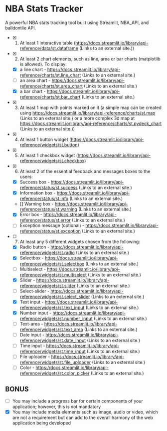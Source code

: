# NBA Stats Tracker

A powerful NBA stats tracking tool built using Streamlit, NBA_API, and balldontlie API.

- [x] 1. At least 1 interactive table (https://docs.streamlit.io/library/api-reference/data/st.dataframe (Links to an external site.))
- [x] 2. At least 2 chart elements,  such as line, area or bar charts (matplotlib is allowed). To display:
  - [x] a line chart - https://docs.streamlit.io/library/api-reference/charts/st.line_chart (Links to an external site.)
  - [ ] an area chart - https://docs.streamlit.io/library/api-reference/charts/st.area_chart (Links to an external site.)
  - [x] a bar chart - https://docs.streamlit.io/library/api-reference/charts/st.bar_chart (Links to an external site.)
- [x] 3. At least 1 map with points marked on it (a simple map can be created using https://docs.streamlit.io/library/api-reference/charts/st.map (Links to an external site.) or a more complex 3d map at https://docs.streamlit.io/library/api-reference/charts/st.pydeck_chart (Links to an external site.))
- [x] 4. At least 1 button widget (https://docs.streamlit.io/library/api-reference/widgets/st.button)
- [x] 5. At least 1 checkbox widget (https://docs.streamlit.io/library/api-reference/widgets/st.checkbox)
- [x] 6. At least 2 of the essential feedback and messages boxes to the users:
  - [X] Success box - https://docs.streamlit.io/library/api-reference/status/st.success (Links to an external site.) 
  - [x] Information box - https://docs.streamlit.io/library/api-reference/status/st.info (Links to an external site.) 
  - [] Warning box - https://docs.streamlit.io/library/api-reference/status/st.warning (Links to an external site.) 
  - [x] Error box - https://docs.streamlit.io/library/api-reference/status/st.error (Links to an external site.) 
  - [ ] Exception message (optional) - https://docs.streamlit.io/library/api-reference/status/st.exception (Links to an external site.) 
- [ ] 7. At least any 5 different widgets chosen from the following:
  - [x] Radio button - https://docs.streamlit.io/library/api-reference/widgets/st.radio (Links to an external site.) 
  - [x] Selectbox - https://docs.streamlit.io/library/api-reference/widgets/st.selectbox (Links to an external site.) 
  - [ ] Multiselect - https://docs.streamlit.io/library/api-reference/widgets/st.multiselect (Links to an external site.) 
  - [x] Slider - https://docs.streamlit.io/library/api-reference/widgets/st.slider (Links to an external site.) 
  - [ ] Select-slider - https://docs.streamlit.io/library/api-reference/widgets/st.select_slider (Links to an external site.) 
  - [x] Text input - https://docs.streamlit.io/library/api-reference/widgets/st.text_input (Links to an external site.) 
  - [x] Number input - https://docs.streamlit.io/library/api-reference/widgets/st.number_input (Links to an external site.) 
  - [ ] Text-area - https://docs.streamlit.io/library/api-reference/widgets/st.text_area (Links to an external site.) 
  - [ ] Date input - https://docs.streamlit.io/library/api-reference/widgets/st.date_input (Links to an external site.) 
  - [ ] Time input - https://docs.streamlit.io/library/api-reference/widgets/st.time_input (Links to an external site.) 
  - [ ] File uploader - https://docs.streamlit.io/library/api-reference/widgets/st.file_uploader (Links to an external site.) 
  - [ ] Color - https://docs.streamlit.io/library/api-reference/widgets/st.color_picker (Links to an external site.) 
## BONUS
- [ ] You may include a progress bar for certain components of your application; however, this is not mandatory
- [x] You may include media elements such as image, audio or video, which are not a requirement but can add to the overall harmony of the web application being developed
